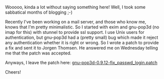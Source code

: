 Wooooo, kinda a lot without saying something here! Well, I took some sabbatical months of blogging ;-) 

Recently I've been working on a mail server, and those who know me, knows that I'm pretty minimalistic. So I started with exim and gnu-pop3d (no imap for this) with stunnel to provide ssl support.
I use Unix users for authentication, but gnu-pop3d had a (pretty small) bug which made it reject any authentication whether it is right or wrong.
So I wrote a patch to provide a fix and sent it to Jorgen Thomsen. He answered me on Wednesday telling me that the patch was accepted.

Anyways, I leave the patch here: [gnu-pop3d-0.9.12-fix_passwd_login.patch](https://sites.google.com/site/dcortarello/gnu-pop3d-0.9.12-fix_passwd_login.patch)

Cheers!
